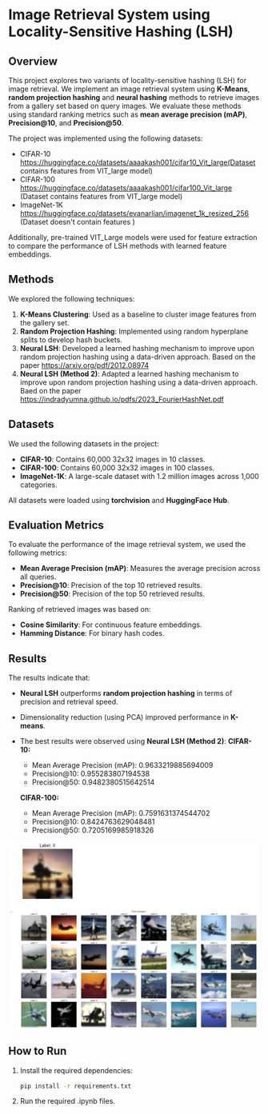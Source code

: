 # Image Retrieval System using Locality-Sensitive Hashing (LSH)

## Overview

This project explores two variants of locality-sensitive hashing (LSH) for image retrieval. We implement an image retrieval system using **K-Means**, **random projection hashing** and **neural hashing** methods to retrieve images from a gallery set based on query images. We evaluate these methods using standard ranking metrics such as **mean average precision (mAP)**, **Precision@10**, and **Precision@50**.

The project was implemented using the following datasets:
- CIFAR-10 https://huggingface.co/datasets/aaaakash001/cifar10_Vit_large(Dataset contains features from VIT_large model)
- CIFAR-100 https://huggingface.co/datasets/aaaakash001/cifar100_Vit_large (Dataset contains features from VIT_large model)
- ImageNet-1K https://huggingface.co/datasets/evanarlian/imagenet_1k_resized_256 (Dataset doesn't contain features )

Additionally, pre-trained VIT_Large models were used for feature extraction to compare the performance of LSH methods with learned feature embeddings.

## Methods

We explored the following techniques:
1. **K-Means Clustering**: Used as a baseline to cluster image features from the gallery set.
2. **Random Projection Hashing**: Implemented using random hyperplane splits to develop hash buckets.
3. **Neural LSH**: Developed a learned hashing mechanism to improve upon random projection hashing using a data-driven approach. Based on the paper https://arxiv.org/pdf/2012.08974
4. **Neural LSH (Method 2)**: Adapted a learned hashing mechanism to improve upon random projection hashing using a data-driven approach. Baed on the paper https://indradyumna.github.io/pdfs/2023_FourierHashNet.pdf

## Datasets

We used the following datasets in the project:
- **CIFAR-10**: Contains 60,000 32x32 images in 10 classes.
- **CIFAR-100**: Contains 60,000 32x32 images in 100 classes.
- **ImageNet-1K**: A large-scale dataset with 1.2 million images across 1,000 categories.

All datasets were loaded using **torchvision** and **HuggingFace Hub**.

## Evaluation Metrics

To evaluate the performance of the image retrieval system, we used the following metrics:
- **Mean Average Precision (mAP)**: Measures the average precision across all queries.
- **Precision@10**: Precision of the top 10 retrieved results.
- **Precision@50**: Precision of the top 50 retrieved results.

Ranking of retrieved images was based on:
- **Cosine Similarity**: For continuous feature embeddings.
- **Hamming Distance**: For binary hash codes.

## Results

The results indicate that:
- **Neural LSH** outperforms **random projection hashing** in terms of precision and retrieval speed.
- Dimensionality reduction (using PCA) improved performance in **K-means**.
- The best results were observed using **Neural LSH (Method 2)**:
    **CIFAR-10:**
    - Mean Average Precision (mAP): 0.9633219885694009
    - Precision@10: 0.955283807194538
    - Precision@50: 0.9482380515642514

    **CIFAR-100:**
    - Mean Average Precision (mAP): 0.7591631374544702
    - Precision@10: 0.8424763629048481
    - Precision@50: 0.7205169985918326

![Sample Result](images/neural_lsh.png)

## How to Run

1. Install the required dependencies:
   ```bash
   pip install -r requirements.txt

2. Run the required .ipynb files.
